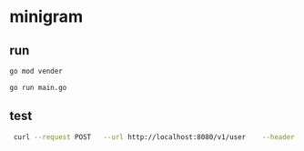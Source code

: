 # minigram

## run
```bash
go mod vender

go run main.go
```

## test
```bash
 curl --request POST   --url http://localhost:8080/v1/user    --header 'content-type: application/json'   --data '{"UserID":"1","EleRecs":[]}'
```

